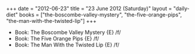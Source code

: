 +++
date = "2012-06-23"
title = "23 June 2012 (Saturday)"
layout = "daily-diet"
books = ["the-boscombe-valley-mystery", "the-five-orange-pips", "the-man-with-the-twisted-lip"]
+++


* Book: The Boscombe Valley Mystery {E} /f/
* Book: The Five Orange Pips {E} /f/
* Book: The Man With the Twisted Lip {E} /f/
